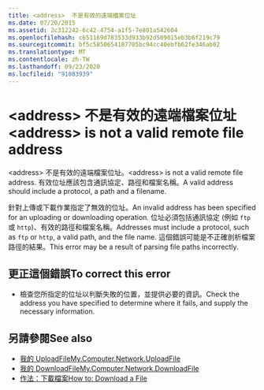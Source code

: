 ```yaml
---
title: <address>  不是有效的遠端檔案位址
ms.date: 07/20/2015
ms.assetid: 2c312242-6c42-4754-a1f5-7e801a542604
ms.openlocfilehash: c651169d783533d933b92d509015eb3b6f219c79
ms.sourcegitcommit: bf5c5850654187705bc94cc40ebfb62fe346ab02
ms.translationtype: MT
ms.contentlocale: zh-TW
ms.lasthandoff: 09/23/2020
ms.locfileid: "91083939"
---
```

# <a name="address-is-not-a-valid-remote-file-address"></a><span data-ttu-id="1e96d-102">\<address> 不是有效的遠端檔案位址</span><span class="sxs-lookup"><span data-stu-id="1e96d-102">\<address> is not a valid remote file address</span></span>

<span data-ttu-id="1e96d-103">\<address> 不是有效的遠端檔案位址。</span><span class="sxs-lookup"><span data-stu-id="1e96d-103">\<address> is not a valid remote file address.</span></span> <span data-ttu-id="1e96d-104">有效位址應該包含通訊協定、路徑和檔案名稱。</span><span class="sxs-lookup"><span data-stu-id="1e96d-104">A valid address should include a protocol, a path and a filename.</span></span>  
  
 <span data-ttu-id="1e96d-105">針對上傳或下載作業指定了無效的位址。</span><span class="sxs-lookup"><span data-stu-id="1e96d-105">An invalid address has been specified for an uploading or downloading operation.</span></span> <span data-ttu-id="1e96d-106">位址必須包括通訊協定 (例如 `ftp` 或 `http`)、有效的路徑和檔案名稱。</span><span class="sxs-lookup"><span data-stu-id="1e96d-106">Addresses must include a protocol, such as `ftp` or `http`, a valid path, and the file name.</span></span> <span data-ttu-id="1e96d-107">這個錯誤可能是不正確剖析檔案路徑的結果。</span><span class="sxs-lookup"><span data-stu-id="1e96d-107">This error may be a result of parsing file paths incorrectly.</span></span>  
  
## <a name="to-correct-this-error"></a><span data-ttu-id="1e96d-108">更正這個錯誤</span><span class="sxs-lookup"><span data-stu-id="1e96d-108">To correct this error</span></span>  
  
- <span data-ttu-id="1e96d-109">檢查您所指定的位址以判斷失敗的位置，並提供必要的資訊。</span><span class="sxs-lookup"><span data-stu-id="1e96d-109">Check the address you have specified to determine where it fails, and supply the necessary information.</span></span>  
  
## <a name="see-also"></a><span data-ttu-id="1e96d-110">另請參閱</span><span class="sxs-lookup"><span data-stu-id="1e96d-110">See also</span></span>

- [<span data-ttu-id="1e96d-111">我的 UploadFile</span><span class="sxs-lookup"><span data-stu-id="1e96d-111">My.Computer.Network.UploadFile</span></span>](xref:Microsoft.VisualBasic.Devices.Network.UploadFile%2A)
- [<span data-ttu-id="1e96d-112">我的 DownloadFile</span><span class="sxs-lookup"><span data-stu-id="1e96d-112">My.Computer.Network.DownloadFile</span></span>](xref:Microsoft.VisualBasic.Devices.Network.DownloadFile%2A)
- [<span data-ttu-id="1e96d-113">作法：下載檔案</span><span class="sxs-lookup"><span data-stu-id="1e96d-113">How to: Download a File</span></span>](../developing-apps/programming/computer-resources/how-to-download-a-file.md)

